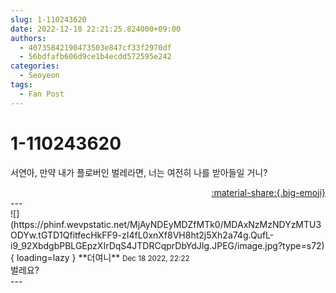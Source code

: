 ```yaml
---
slug: 1-110243620
date: 2022-12-18 22:21:25.824000+09:00
authors:
  - 40735842190473503e847cf33f2970df
  - 56bdfafb606d9ce1b4ecdd572595e242
categories:
  - Seoyeon
tags:
  - Fan Post
---
```


# 1-110243620

<div class="post-container" markdown="1">
<div class="content-container md-sidebar__scrollwrap" markdown="1">

서연아, 만약 내가 플로버인 벌레라면, 너는 여전히 나를 받아들일 거니?

</div>
</div>

<div style="text-align: right;" markdown="1">
<a href="https://weverse.io/fromis9/fanpost/1-110243620" style="text-align: right;">:material-share:{.big-emoji}</a>
</div>
---

<div class="comments-container md-sidebar__scrollwrap" markdown="1">
<div class="comment" markdown="1">
<div class='id-container' markdown="1">
![](https://phinf.wevpstatic.net/MjAyNDEyMDZfMTk0/MDAxNzMzNDYzMTU3ODYw.tGTD1QfitfecHkFF9-zI4fL0xnXf8VH8ht2j5Xh2a74g.QufL-i9_92XbdgbPBLGEpzXIrDqS4JTDRCqprDbYdJIg.JPEG/image.jpg?type=s72){ loading=lazy }
**<span class="artist">더여니</span>** <small>Dec 18 2022, 22:22</small><br>
</div>
<div class='comment-body' markdown="1">
벌레요?
</div>
</div>
</div>
---
